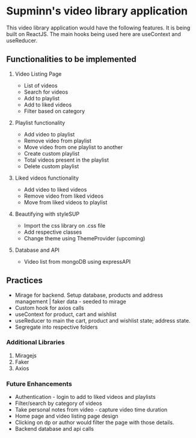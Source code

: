 # Supminn's video library application

This video library application would have the following features. It is being built on ReactJS. The main hooks being used here are useContext and useReducer.

## Functionalities to be implemented

1. Video Listing Page
    * List of videos
    * Search for videos
    * Add to playlist
    * Add to liked videos 
    * Filter based on category

2. Playlist functionality
    * Add video to playlist
    * Remove video from playlist
    * Move video from one playlist to another
    * Create custom playlist
    * Total videos present in the playlist
    * Delete custom playlist

3. Liked videos functionality
    * Add video to liked videos
    * Remove video from liked videos
    * Move from liked videos to playlist

4. Beautifying with styleSUP
    * Import the css library on .css file
    * Add respective classes
    * Change theme using ThemeProvider (upcoming)

5. Database and API
    * Video list from mongoDB using expressAPI
    
## Practices
* Mirage for backend. Setup database, products and address management | faker data - seeded to mirage
* Custom hook for axios calls
* useContext for product, cart and wishlist
* useReducer to main the cart, product and wishlist state; address state.
* Segregate into respective folders

### Additional Libraries
1. Miragejs
2. Faker
3. Axios

### Future Enhancements
* Authentication - login to add to liked videos and playlists
* Filter/search by category of videos
* Take personal notes from video - capture video time duration
* Home page and video listing page design
* Clicking on dp or author would filter the page with those details.
* Backend database and api calls

